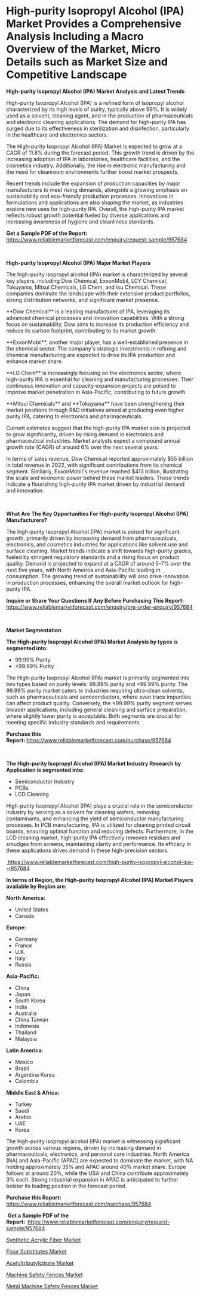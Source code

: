 <p><h1>High-purity Isopropyl Alcohol (IPA) Market Provides a Comprehensive Analysis Including a Macro Overview of the Market, Micro Details such as Market Size and Competitive Landscape</h1></p><p><strong>High-purity Isopropyl Alcohol (IPA) Market Analysis and Latest Trends</strong></p>
<p><p>High-purity Isopropyl Alcohol (IPA) is a refined form of isopropyl alcohol characterized by its high levels of purity, typically above 99%. It is widely used as a solvent, cleaning agent, and in the production of pharmaceuticals and electronic cleaning applications. The demand for high-purity IPA has surged due to its effectiveness in sterilization and disinfection, particularly in the healthcare and electronics sectors.</p><p>The High-purity Isopropyl Alcohol (IPA) Market is expected to grow at a CAGR of 11.8% during the forecast period. This growth trend is driven by the increasing adoption of IPA in laboratories, healthcare facilities, and the cosmetics industry. Additionally, the rise in electronic manufacturing and the need for cleanroom environments further boost market prospects. </p><p>Recent trends include the expansion of production capacities by major manufacturers to meet rising demands, alongside a growing emphasis on sustainability and eco-friendly production processes. Innovations in formulations and applications are also shaping the market, as industries explore new uses for high-purity IPA. Overall, the high-purity IPA market reflects robust growth potential fueled by diverse applications and increasing awareness of hygiene and cleanliness standards.</p></p>
<p><strong>Get a Sample PDF of the Report:&nbsp;</strong> <a href="https://www.reliablemarketforecast.com/enquiry/request-sample/957684?utm_campaign=1110&utm_medium=2&utm_source=Github&utm_content=ia&utm_term=03122024&utm_id=high-purity-isopropyl-alcohol-ipa">https://www.reliablemarketforecast.com/enquiry/request-sample/957684</a></p>
<p>&nbsp;</p>
<p><strong>High-purity Isopropyl Alcohol (IPA) Major Market Players</strong></p>
<p><p>The high-purity isopropyl alcohol (IPA) market is characterized by several key players, including Dow Chemical, ExxonMobil, LCY Chemical, Tokuyama, Mitsui Chemicals, LG Chem, and Isu Chemical. These companies dominate the landscape with their extensive product portfolios, strong distribution networks, and significant market presence.</p><p>**Dow Chemical** is a leading manufacturer of IPA, leveraging its advanced chemical processes and innovation capabilities. With a strong focus on sustainability, Dow aims to increase its production efficiency and reduce its carbon footprint, contributing to its market growth. </p><p>**ExxonMobil**, another major player, has a well-established presence in the chemical sector. The company's strategic investments in refining and chemical manufacturing are expected to drive its IPA production and enhance market share. </p><p>**LG Chem** is increasingly focusing on the electronics sector, where high-purity IPA is essential for cleaning and manufacturing processes. Their continuous innovation and capacity expansion projects are poised to improve market penetration in Asia-Pacific, contributing to future growth.</p><p>**Mitsui Chemicals** and **Tokuyama** have been strengthening their market positions through R&D initiatives aimed at producing even higher purity IPA, catering to electronics and pharmaceuticals. </p><p>Current estimates suggest that the high-purity IPA market size is projected to grow significantly, driven by rising demand in electronics and pharmaceutical industries. Market analysts expect a compound annual growth rate (CAGR) of around 6% over the next several years.</p><p>In terms of sales revenue, Dow Chemical reported approximately $55 billion in total revenue in 2022, with significant contributions from its chemical segment. Similarly, ExxonMobil's revenue reached $413 billion, illustrating the scale and economic power behind these market leaders. These trends indicate a flourishing high-purity IPA market driven by industrial demand and innovation.</p></p>
<p>&nbsp;</p>
<p><strong>What Are The Key Opportunities For High-purity Isopropyl Alcohol (IPA) Manufacturers?</strong></p>
<p><p>The high-purity Isopropyl Alcohol (IPA) market is poised for significant growth, primarily driven by increasing demand from pharmaceuticals, electronics, and cosmetics industries for applications like solvent use and surface cleaning. Market trends indicate a shift towards high-purity grades, fueled by stringent regulatory standards and a rising focus on product quality. Demand is projected to expand at a CAGR of around 5-7% over the next five years, with North America and Asia-Pacific leading in consumption. The growing trend of sustainability will also drive innovation in production processes, enhancing the overall market outlook for high-purity IPA.</p></p>
<p><strong>Inquire or Share Your Questions If Any Before Purchasing This Report:</strong> <a href="https://www.reliablemarketforecast.com/enquiry/pre-order-enquiry/957684?utm_campaign=1110&utm_medium=2&utm_source=Github&utm_content=ia&utm_term=03122024&utm_id=high-purity-isopropyl-alcohol-ipa">https://www.reliablemarketforecast.com/enquiry/pre-order-enquiry/957684</a></p>
<p>&nbsp;</p>
<p><strong>Market Segmentation</strong></p>
<p><strong>The High-purity Isopropyl Alcohol (IPA) Market Analysis by types is segmented into:</strong></p>
<p><ul><li>99.99% Purity</li><li><99.99% Purity</li></ul></p>
<p><p>The High-purity Isopropyl Alcohol (IPA) market is primarily segmented into two types based on purity levels: 99.99% purity and <99.99% purity. The 99.99% purity market caters to industries requiring ultra-clean solvents, such as pharmaceuticals and semiconductors, where even trace impurities can affect product quality. Conversely, the <99.99% purity segment serves broader applications, including general cleaning and surface preparation, where slightly lower purity is acceptable. Both segments are crucial for meeting specific industry standards and requirements.</p></p>
<p><strong>Purchase this Report:&nbsp;</strong><a href="https://www.reliablemarketforecast.com/purchase/957684?utm_campaign=1110&utm_medium=2&utm_source=Github&utm_content=ia&utm_term=03122024&utm_id=high-purity-isopropyl-alcohol-ipa">https://www.reliablemarketforecast.com/purchase/957684</a></p>
<p>&nbsp;</p>
<p><strong>The High-purity Isopropyl Alcohol (IPA) Market Industry Research by Application is segmented into:</strong></p>
<p><ul><li>Semiconductor Industry</li><li>PCBs</li><li>LCD Cleaning</li></ul></p>
<p><p>High-purity Isopropyl Alcohol (IPA) plays a crucial role in the semiconductor industry by serving as a solvent for cleaning wafers, removing contaminants, and enhancing the yield of semiconductor manufacturing processes. In PCB manufacturing, IPA is utilized for cleaning printed circuit boards, ensuring optimal function and reducing defects. Furthermore, in the LCD cleaning market, high-purity IPA effectively removes residues and smudges from screens, maintaining clarity and performance. Its efficacy in these applications drives demand in these high-precision sectors.</p></p>
<p><a href="https://www.reliablemarketforecast.com/high-purity-isopropyl-alcohol-ipa--r957684?utm_campaign=1110&utm_medium=2&utm_source=Github&utm_content=ia&utm_term=03122024&utm_id=high-purity-isopropyl-alcohol-ipa">&nbsp;https://www.reliablemarketforecast.com/high-purity-isopropyl-alcohol-ipa--r957684</a></p>
<p><strong>In terms of Region, the High-purity Isopropyl Alcohol (IPA) Market Players available by Region are:</strong></p>
<p>
    <p> <strong> North America: </strong>
        <ul>
            <li>United States</li>
            <li>Canada</li>
        </ul>
        </p> 
    <p> <strong> Europe: </strong>
        <ul>
            <li>Germany</li>
            <li>France</li>
            <li>U.K.</li>
            <li>Italy</li>
            <li>Russia</li>
        </ul>
        </p> 
    <p> <strong> Asia-Pacific: </strong>
        <ul>
            <li>China</li>
            <li>Japan</li>
            <li>South Korea</li>
            <li>India</li>
            <li>Australia</li>
            <li>China Taiwan</li>
            <li>Indonesia</li>
            <li>Thailand</li>
            <li>Malaysia</li>
        </ul>
        </p> 
    <p> <strong> Latin America: </strong>
        <ul>
            <li>Mexico</li>
            <li>Brazil</li>
            <li>Argentina Korea</li>
            <li>Colombia</li>
        </ul>
        </p> 
    <p> <strong> Middle East & Africa: </strong>
        <ul>
            <li>Turkey</li>
            <li>Saudi</li>
            <li>Arabia</li>
            <li>UAE</li>
            <li>Korea</li>
        </ul>
    </p>
    </p>
<p><p>The high-purity isopropyl alcohol (IPA) market is witnessing significant growth across various regions, driven by increasing demand in pharmaceuticals, electronics, and personal care industries. North America (NA) and Asia-Pacific (APAC) are expected to dominate the market, with NA holding approximately 35% and APAC around 40% market share. Europe follows at around 20%, while the USA and China contribute approximately 3% each. Strong industrial expansion in APAC is anticipated to further bolster its leading position in the forecast period.</p></p>
<p><strong>Purchase this Report: </strong><a href="https://www.reliablemarketforecast.com/purchase/957684?utm_campaign=1110&utm_medium=2&utm_source=Github&utm_content=ia&utm_term=03122024&utm_id=high-purity-isopropyl-alcohol-ipa">https://www.reliablemarketforecast.com/purchase/957684</a></p>
<p>&nbsp;<strong>Get a Sample PDF of the Report:&nbsp;&nbsp;</strong><a href="https://www.reliablemarketforecast.com/enquiry/request-sample/957684?utm_campaign=1110&utm_medium=2&utm_source=Github&utm_content=ia&utm_term=03122024&utm_id=high-purity-isopropyl-alcohol-ipa">https://www.reliablemarketforecast.com/enquiry/request-sample/957684</a></p>
<p><strong></strong></p>
<p><p><a href="https://www.linkedin.com/pulse/revenue-analysis-forecast-synthetic-acrylic-fiber-market-61-ckklf?utm_campaign=1110&utm_medium=2&utm_source=Github&utm_content=ia&utm_term=03122024&utm_id=high-purity-isopropyl-alcohol-ipa">Synthetic Acrylic Fiber Market</a></p><p><a href="https://www.linkedin.com/pulse/flour-substitutes-market-report-industry-drivers-challenges-ixdaf?utm_campaign=1110&utm_medium=2&utm_source=Github&utm_content=ia&utm_term=03122024&utm_id=high-purity-isopropyl-alcohol-ipa">Flour Substitutes Market</a></p><p><a href="https://www.linkedin.com/pulse/acetyltributylcitrate-market-size-average-cagr-89-revenue-generationkey-zrxdf?utm_campaign=1110&utm_medium=2&utm_source=Github&utm_content=ia&utm_term=03122024&utm_id=high-purity-isopropyl-alcohol-ipa">Acetyltributylcitrate Market</a></p><p><a href="https://issuu.com/reportprime-2/docs/machine-safety-fences-market-size-2030.pptx?utm_campaign=1110&utm_medium=2&utm_source=Github&utm_content=ia&utm_term=03122024&utm_id=high-purity-isopropyl-alcohol-ipa">Machine Safety Fences Market</a></p><p><a href="https://issuu.com/reportprime-2/docs/metal-machine-safety-fences-market-size-2030.pptx?utm_campaign=1110&utm_medium=2&utm_source=Github&utm_content=ia&utm_term=03122024&utm_id=high-purity-isopropyl-alcohol-ipa">Metal Machine Safety Fences Market</a></p></p>